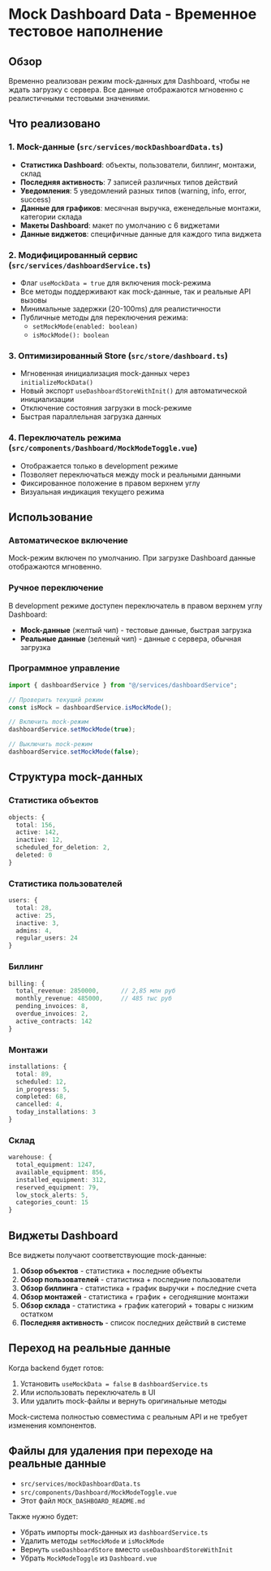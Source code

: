 # Mock Dashboard Data - Временное тестовое наполнение

## Обзор

Временно реализован режим mock-данных для Dashboard, чтобы не ждать загрузку с сервера. Все данные отображаются мгновенно с реалистичными тестовыми значениями.

## Что реализовано

### 1. Mock-данные (`src/services/mockDashboardData.ts`)

- **Статистика Dashboard**: объекты, пользователи, биллинг, монтажи, склад
- **Последняя активность**: 7 записей различных типов действий
- **Уведомления**: 5 уведомлений разных типов (warning, info, error, success)
- **Данные для графиков**: месячная выручка, еженедельные монтажи, категории склада
- **Макеты Dashboard**: макет по умолчанию с 6 виджетами
- **Данные виджетов**: специфичные данные для каждого типа виджета

### 2. Модифицированный сервис (`src/services/dashboardService.ts`)

- Флаг `useMockData = true` для включения mock-режима
- Все методы поддерживают как mock-данные, так и реальные API вызовы
- Минимальные задержки (20-100ms) для реалистичности
- Публичные методы для переключения режима:
  - `setMockMode(enabled: boolean)`
  - `isMockMode(): boolean`

### 3. Оптимизированный Store (`src/store/dashboard.ts`)

- Мгновенная инициализация mock-данных через `initializeMockData()`
- Новый экспорт `useDashboardStoreWithInit()` для автоматической инициализации
- Отключение состояния загрузки в mock-режиме
- Быстрая параллельная загрузка данных

### 4. Переключатель режима (`src/components/Dashboard/MockModeToggle.vue`)

- Отображается только в development режиме
- Позволяет переключаться между mock и реальными данными
- Фиксированное положение в правом верхнем углу
- Визуальная индикация текущего режима

## Использование

### Автоматическое включение

Mock-режим включен по умолчанию. При загрузке Dashboard данные отображаются мгновенно.

### Ручное переключение

В development режиме доступен переключатель в правом верхнем углу Dashboard:

- **Mock-данные** (желтый чип) - тестовые данные, быстрая загрузка
- **Реальные данные** (зеленый чип) - данные с сервера, обычная загрузка

### Программное управление

```typescript
import { dashboardService } from "@/services/dashboardService";

// Проверить текущий режим
const isMock = dashboardService.isMockMode();

// Включить mock-режим
dashboardService.setMockMode(true);

// Выключить mock-режим
dashboardService.setMockMode(false);
```

## Структура mock-данных

### Статистика объектов

```typescript
objects: {
  total: 156,
  active: 142,
  inactive: 12,
  scheduled_for_deletion: 2,
  deleted: 0
}
```

### Статистика пользователей

```typescript
users: {
  total: 28,
  active: 25,
  inactive: 3,
  admins: 4,
  regular_users: 24
}
```

### Биллинг

```typescript
billing: {
  total_revenue: 2850000,      // 2,85 млн руб
  monthly_revenue: 485000,     // 485 тыс руб
  pending_invoices: 8,
  overdue_invoices: 2,
  active_contracts: 142
}
```

### Монтажи

```typescript
installations: {
  total: 89,
  scheduled: 12,
  in_progress: 5,
  completed: 68,
  cancelled: 4,
  today_installations: 3
}
```

### Склад

```typescript
warehouse: {
  total_equipment: 1247,
  available_equipment: 856,
  installed_equipment: 312,
  reserved_equipment: 79,
  low_stock_alerts: 5,
  categories_count: 15
}
```

## Виджеты Dashboard

Все виджеты получают соответствующие mock-данные:

1. **Обзор объектов** - статистика + последние объекты
2. **Обзор пользователей** - статистика + последние пользователи
3. **Обзор биллинга** - статистика + график выручки + последние счета
4. **Обзор монтажей** - статистика + график + сегодняшние монтажи
5. **Обзор склада** - статистика + график категорий + товары с низким остатком
6. **Последняя активность** - список последних действий в системе

## Переход на реальные данные

Когда backend будет готов:

1. Установить `useMockData = false` в `dashboardService.ts`
2. Или использовать переключатель в UI
3. Или удалить mock-файлы и вернуть оригинальные методы

Mock-система полностью совместима с реальным API и не требует изменения компонентов.

## Файлы для удаления при переходе на реальные данные

- `src/services/mockDashboardData.ts`
- `src/components/Dashboard/MockModeToggle.vue`
- Этот файл `MOCK_DASHBOARD_README.md`

Также нужно будет:

- Убрать импорты mock-данных из `dashboardService.ts`
- Удалить методы `setMockMode` и `isMockMode`
- Вернуть `useDashboardStore` вместо `useDashboardStoreWithInit`
- Убрать `MockModeToggle` из `Dashboard.vue`

